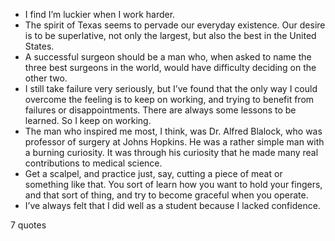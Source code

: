 - I find I’m luckier when I work harder.
 - The spirit of Texas seems to pervade our everyday existence. Our desire is to be superlative, not only the largest, but also the best in the United States.
 - A successful surgeon should be a man who, when asked to name the three best surgeons in the world, would have difficulty deciding on the other two.
 - I still take failure very seriously, but I’ve found that the only way I could overcome the feeling is to keep on working, and trying to benefit from failures or disappointments. There are always some lessons to be learned. So I keep on working.
 - The man who inspired me most, I think, was Dr. Alfred Blalock, who was professor of surgery at Johns Hopkins. He was a rather simple man with a burning curiosity. It was through his curiosity that he made many real contributions to medical science.
 - Get a scalpel, and practice just, say, cutting a piece of meat or something like that. You sort of learn how you want to hold your fingers, and that sort of thing, and try to become graceful when you operate.
 - I’ve always felt that I did well as a student because I lacked confidence.

7 quotes